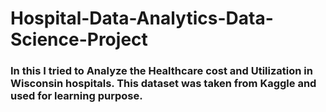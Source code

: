 # Hospital-Data-Analytics-Data-Science-Project

### In this I tried to Analyze the Healthcare cost and Utilization in Wisconsin hospitals. This dataset was taken from Kaggle and used for learning purpose.
